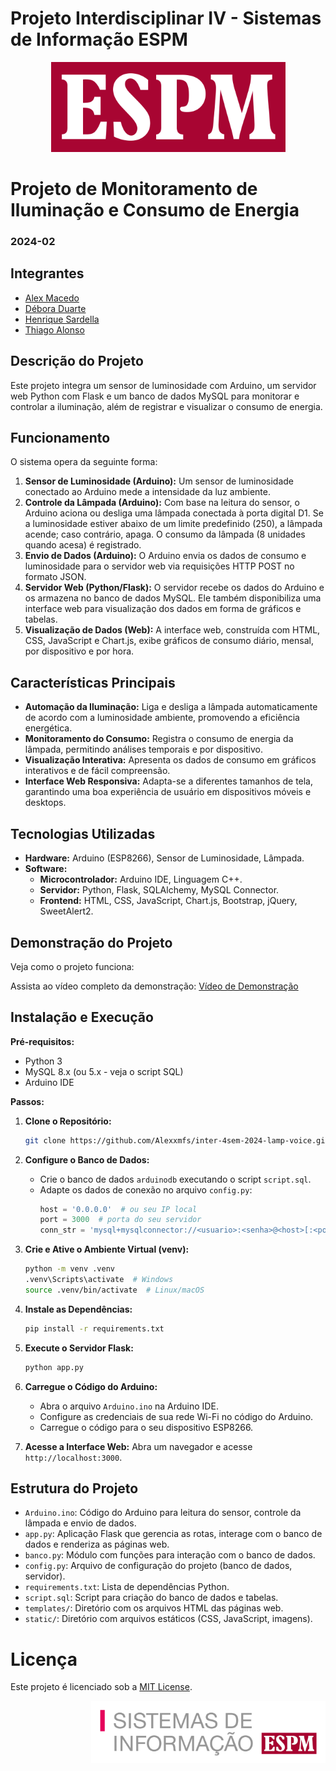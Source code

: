 # Projeto Interdisciplinar IV - Sistemas de Informação ESPM

<p align="center">
    <a href="https://www.espm.br/cursos-de-graduacao/sistemas-de-informacao/"><img src="https://raw.githubusercontent.com/tech-espm/misc-template/main/logo.png" alt="Sistemas de Informação ESPM" style="width: 375px;"/></a>
</p>

# Projeto de Monitoramento de Iluminação e Consumo de Energia

### 2024-02

## Integrantes
- [Alex Macedo](https://github.com/Alexxmfs)
- [Débora Duarte](https://github.com/duartedebis)
- [Henrique Sardella](https://github.com/henrique-sdc)
- [Thiago Alonso](https://github.com/ThiagoAlonso05)

## Descrição do Projeto
  
Este projeto integra um sensor de luminosidade com Arduino, um servidor web Python com Flask e um banco de dados MySQL para monitorar e controlar a iluminação, além de registrar e visualizar o consumo de energia.

## Funcionamento

O sistema opera da seguinte forma:

1. **Sensor de Luminosidade (Arduino):** Um sensor de luminosidade conectado ao Arduino mede a intensidade da luz ambiente.
2. **Controle da Lâmpada (Arduino):** Com base na leitura do sensor, o Arduino aciona ou desliga uma lâmpada conectada à porta digital D1.  Se a luminosidade estiver abaixo de um limite predefinido (250), a lâmpada acende; caso contrário, apaga. O consumo da lâmpada (8 unidades quando acesa) é registrado.
3. **Envio de Dados (Arduino):** O Arduino envia os dados de consumo e luminosidade para o servidor web via requisições HTTP POST no formato JSON.
4. **Servidor Web (Python/Flask):** O servidor recebe os dados do Arduino e os armazena no banco de dados MySQL.  Ele também disponibiliza uma interface web para visualização dos dados em forma de gráficos e tabelas.
5. **Visualização de Dados (Web):** A interface web, construída com HTML, CSS, JavaScript e Chart.js, exibe gráficos de consumo diário, mensal, por dispositivo e por hora.

## Características Principais

* **Automação da Iluminação:**  Liga e desliga a lâmpada automaticamente de acordo com a luminosidade ambiente, promovendo a eficiência energética.
* **Monitoramento do Consumo:**  Registra o consumo de energia da lâmpada, permitindo análises temporais e por dispositivo.
* **Visualização Interativa:**  Apresenta os dados de consumo em gráficos interativos e de fácil compreensão.
* **Interface Web Responsiva:**  Adapta-se a diferentes tamanhos de tela, garantindo uma boa experiência de usuário em dispositivos móveis e desktops.

## Tecnologias Utilizadas

* **Hardware:** Arduino (ESP8266), Sensor de Luminosidade, Lâmpada.
* **Software:**
    * **Microcontrolador:** Arduino IDE, Linguagem C++.
    * **Servidor:** Python, Flask, SQLAlchemy, MySQL Connector.
    * **Frontend:** HTML, CSS, JavaScript, Chart.js, Bootstrap, jQuery, SweetAlert2.

 ## Demonstração do Projeto

Veja como o projeto funciona:

Assista ao vídeo completo da demonstração: [Vídeo de Demonstração](https://youtu.be/7fhjjQ3WA9E)


## Instalação e Execução

**Pré-requisitos:**

* Python 3
* MySQL 8.x (ou 5.x - veja o script SQL)
* Arduino IDE


**Passos:**

1. **Clone o Repositório:**
   ```bash
   git clone https://github.com/Alexxmfs/inter-4sem-2024-lamp-voice.git
   ```

2. **Configure o Banco de Dados:**
   * Crie o banco de dados `arduinodb` executando o script `script.sql`.
   * Adapte os dados de conexão no arquivo `config.py`:
     ```python
     host = '0.0.0.0'  # ou seu IP local
     port = 3000  # porta do seu servidor
     conn_str = 'mysql+mysqlconnector://<usuario>:<senha>@<host>[:<porta>]/arduinodb'
     ```

3. **Crie e Ative o Ambiente Virtual (venv):**
   ```bash
   python -m venv .venv
   .venv\Scripts\activate  # Windows
   source .venv/bin/activate  # Linux/macOS
   ```

4. **Instale as Dependências:**
   ```bash
   pip install -r requirements.txt
   ```

5. **Execute o Servidor Flask:**
   ```bash
   python app.py
   ```

6. **Carregue o Código do Arduino:**
   * Abra o arquivo `Arduino.ino` na Arduino IDE.
   * Configure as credenciais de sua rede Wi-Fi no código do Arduino.
   * Carregue o código para o seu dispositivo ESP8266.

7. **Acesse a Interface Web:**
   Abra um navegador e acesse `http://localhost:3000`.



## Estrutura do Projeto

* `Arduino.ino`: Código do Arduino para leitura do sensor, controle da lâmpada e envio de dados.
* `app.py`: Aplicação Flask que gerencia as rotas, interage com o banco de dados e renderiza as páginas web.
* `banco.py`:  Módulo com funções para interação com o banco de dados.
* `config.py`: Arquivo de configuração do projeto (banco de dados, servidor).
* `requirements.txt`:  Lista de dependências Python.
* `script.sql`: Script para criação do banco de dados e tabelas.
* `templates/`:  Diretório com os arquivos HTML das páginas web.
* `static/`:  Diretório com arquivos estáticos (CSS, JavaScript, imagens).

# Licença

Este projeto é licenciado sob a [MIT License](https://github.com/tech-espm/inter-4sem-2024-lamp-voice/blob/master/LICENSE).

<p align="right">
    <a href="https://www.espm.br/cursos-de-graduacao/sistemas-de-informacao/"><img src="https://raw.githubusercontent.com/tech-espm/misc-template/main/logo-si-512.png" alt="Sistemas de Informação ESPM" style="width: 375px;"/></a>
</p>
